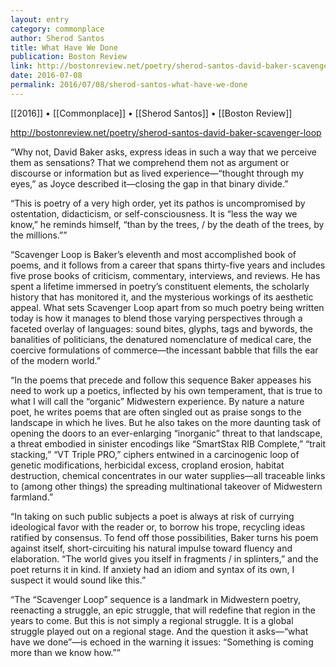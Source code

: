 ```yaml
---
layout: entry
category: commonplace
author: Sherod Santos
title: What Have We Done
publication: Boston Review
link: http://bostonreview.net/poetry/sherod-santos-david-baker-scavenger-loop
date: 2016-07-08
permalink: 2016/07/08/sherod-santos-what-have-we-done
---
```


[[2016]] • [[Commonplace]] • [[Sherod Santos]] • [[Boston Review]]

http://bostonreview.net/poetry/sherod-santos-david-baker-scavenger-loop

“Why not, David Baker asks, express ideas in such a way that we perceive them as sensations? That we comprehend them not as argument or discourse or information but as lived experience—“thought through my eyes,” as Joyce described it—closing the gap in that binary divide.”

“This is poetry of a very high order, yet its pathos is uncompromised by ostentation, didacticism, or self-consciousness. It is “less the way we know,” he reminds himself, “than by the trees, / by the death of the trees, by the millions.””

“Scavenger Loop is Baker’s eleventh and most accomplished book of poems, and it follows from a career that spans thirty-five years and includes five prose books of criticism, commentary, interviews, and reviews. He has spent a lifetime immersed in poetry’s constituent elements, the scholarly history that has monitored it, and the mysterious workings of its aesthetic appeal. What sets Scavenger Loop apart from so much poetry being written today is how it manages to blend those varying perspectives through a faceted overlay of languages: sound bites, glyphs, tags and bywords, the banalities of politicians, the denatured nomenclature of medical care, the coercive formulations of commerce—the incessant babble that fills the ear of the modern world.”

“In the poems that precede and follow this sequence Baker appeases his need to work up a poetics, inflected by his own temperament, that is true to what I will call the “organic” Midwestern experience. By nature a nature poet, he writes poems that are often singled out as praise songs to the landscape in which he lives. But he also takes on the more daunting task of opening the doors to an ever-enlarging “inorganic” threat to that landscape, a threat embodied in sinister encodings like “SmartStax RIB Complete,” “trait stacking,” “VT Triple PRO,” ciphers entwined in a carcinogenic loop of genetic modifications, herbicidal excess, cropland erosion, habitat destruction, chemical concentrates in our water supplies—all traceable links to (among other things) the spreading multinational takeover of Midwestern farmland.”

“In taking on such public subjects a poet is always at risk of currying ideological favor with the reader or, to borrow his trope, recycling ideas ratified by consensus. To fend off those possibilities, Baker turns his poem against itself, short-circuiting his natural impulse toward fluency and elaboration. “The world gives you itself in fragments / in splinters,” and the poet returns it in kind. If anxiety had an idiom and syntax of its own, I suspect it would sound like this.”

“The “Scavenger Loop” sequence is a landmark in Midwestern poetry, reenacting a struggle, an epic struggle, that will redefine that region in the years to come. But this is not simply a regional struggle. It is a global struggle played out on a regional stage. And the question it asks—“what have we done”—is echoed in the warning it issues: “Something is coming more than we know how.””

